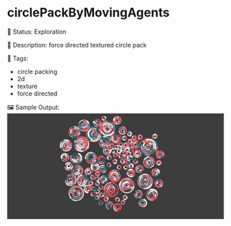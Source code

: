 # circlePackByMovingAgents

🧪 Status: Exploration

📎 Description: force directed textured circle pack 

🎨 Tags: 
- circle packing
- 2d
- texture
- force directed

🖼️ Sample Output:  
<img src="21193926.webp" alt="circlePackByMovingAgents Sample Output" width="800" />
